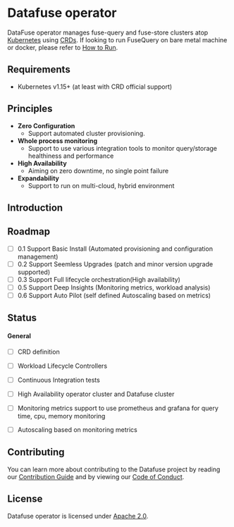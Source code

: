 # Datafuse operator
DataFuse operator manages fuse-query and fuse-store clusters atop [Kubernetes](https://kubernetes.io/) using [CRDs](https://kubernetes.io/docs/concepts/extend-kubernetes/api-extension/custom-resources/). If looking to run FuseQuery on bare metal machine or docker, please refer to [How to Run](https://github.com/datafuselabs/datafuse/blob/master/docs/overview/building-and-running.md). 

## Requirements
* Kubernetes v1.15+ (at least with CRD official support)

## Principles
* **Zero Configuration**
  - Support automated cluster provisioning.
* **Whole process monitoring** 
  - Support to use various integration tools to monitor query/storage healthiness and performance
* **High Availability**
  - Aiming on zero downtime, no single point failure
* **Expandability**
  - Support to run on multi-cloud, hybrid environment

## Introduction


## Roadmap

- [ ] 0.1 Support Basic Install (Automated provisioning and configuration management)
- [ ] 0.2 Support Seemless Upgrades (patch and minor version upgrade supported)
- [ ] 0.3 Support Full lifecycle orchestration(High availability)
- [ ] 0.5 Support Deep Insights (Monitoring metrics, workload analysis)
- [ ] 0.6 Support Auto Pilot (self defined Autoscaling based on metrics)

## Status

#### General

- [ ] CRD definition
- [ ] Workload Lifecycle Controllers
- [ ] Continuous Integration tests
- [ ] High Availability operator cluster and Datafuse cluster
- [ ] Monitoring metrics support to use prometheus and grafana for query time, cpu, memory monitoring
- [ ] Autoscaling based on monitoring metrics


## Contributing

You can learn more about contributing to the Datafuse project by reading our [Contribution Guide](https://github.com/datafuselabs/datafuse/blob/master/docs/development/contributing.md) and by viewing our [Code of Conduct](https://github.com/datafuselabs/datafuse/blob/master/docs/policies/code-of-conduct.md).

## License

Datafuse operator is licensed under [Apache 2.0](LICENSE).